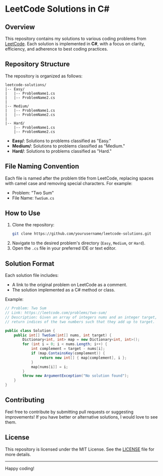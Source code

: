 # LeetCode Solutions in C#

## Overview
This repository contains my solutions to various coding problems from [LeetCode](https://leetcode.com/). Each solution is implemented in **C#**, with a focus on clarity, efficiency, and adherence to best coding practices.

## Repository Structure
The repository is organized as follows:

```
leetcode-solutions/
|-- Easy/
|   |-- ProblemName1.cs
|   |-- ProblemName2.cs
|
|-- Medium/
|   |-- ProblemName1.cs
|   |-- ProblemName2.cs
|
|-- Hard/
    |-- ProblemName1.cs
    |-- ProblemName2.cs

```
- **Easy/**: Solutions to problems classified as "Easy."
- **Medium/**: Solutions to problems classified as "Medium."
- **Hard/**: Solutions to problems classified as "Hard."

## File Naming Convention
Each file is named after the problem title from LeetCode, replacing spaces with camel case and removing special characters. For example:
- Problem: "Two Sum"
- File Name: `TwoSum.cs`

## How to Use
1. Clone the repository:
   ```bash
   git clone https://github.com/yourusername/leetcode-solutions.git
   ```
2. Navigate to the desired problem's directory (`Easy`, `Medium`, or `Hard`).
3. Open the `.cs` file in your preferred IDE or text editor.

## Solution Format
Each solution file includes:
- A link to the original problem on LeetCode as a comment.
- The solution implemented as a C# method or class.

Example:
```csharp
// Problem: Two Sum
// Link: https://leetcode.com/problems/two-sum/
// Description: Given an array of integers nums and an integer target, 
// return indices of the two numbers such that they add up to target.

public class Solution {
    public int[] TwoSum(int[] nums, int target) {
        Dictionary<int, int> map = new Dictionary<int, int>();
        for (int i = 0; i < nums.Length; i++) {
            int complement = target - nums[i];
            if (map.ContainsKey(complement)) {
                return new int[] { map[complement], i };
            }
            map[nums[i]] = i;
        }
        throw new ArgumentException("No solution found");
    }
}
```

## Contributing
Feel free to contribute by submitting pull requests or suggesting improvements! If you have better or alternative solutions, I would love to see them.

## License
This repository is licensed under the MIT License. See the [LICENSE](LICENSE) file for more details.

---

Happy coding!
